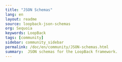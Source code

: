 ```yaml
---
title: "JSON Schemas"
lang: en
layout: readme
source: loopback-json-schemas
org: Sequoia
keywords: LoopBack
tags: [community]
sidebar: community_sidebar
permalink: /doc/en/community/JSON-schemas.html
summary:  JSON schemas for the LoopBack framework.
---
```

